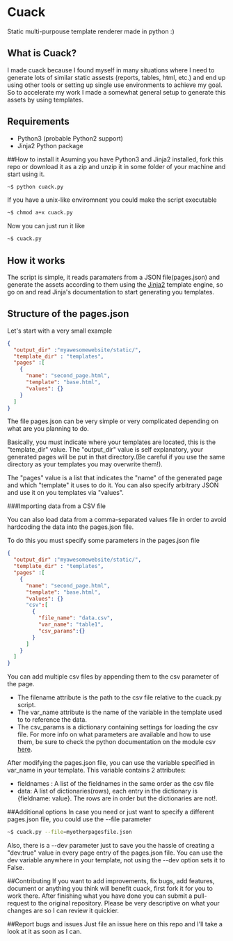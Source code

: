# Cuack
Static multi-purpouse template renderer made in python :)

## What is Cuack?
I made cuack because I found myself in many situations where I need to generate lots of similar static assests (reports, tables, html, etc.) and end up using other tools or setting up single use environments to achieve my goal. So to accelerate my work I made a somewhat general setup to generate this assets by using templates.

## Requirements
* Python3 (probable Python2 support)
* Jinja2 Python package

##How to install it
Asuming you have Python3 and Jinja2 installed, fork this repo or download it as a zip and unzip it in some folder of your machine and start using it.
```bash
~$ python cuack.py
```
If you have a unix-like enviromnent you could make the script executable
```bash
~$ chmod a+x cuack.py
```
Now you can just run it like
```bash
~$ cuack.py
```
## How it works
The script is simple, it reads paramaters from a JSON file(pages.json) and generate the assets according to them using the [Jinja2](https://github.com/mitsuhiko/jinja2) template engine, so go on and read Jinja's documentation to start generating you templates.

## Structure of the pages.json
Let's start with a very small example

```JSON
{
  "output_dir" :"myawesomewebsite/static/",
  "template_dir" : "templates",
  "pages" :[
    {
      "name": "second_page.html",
      "template": "base.html",
      "values": {}
    }
  ]
}
```
The file pages.json can be very simple or very complicated depending on what are you planning to do. 

Basically, you must indicate where your templates are located, this is the "template_dir" value. The "output_dir" value is self explanatory, your generated pages will be put in that directory.(Be careful if you use the same directory as your templates you may overwrite them!).

The "pages" value is a list that indicates the "name" of the generated page and which "template" it uses to do it. You can also specify arbitrary JSON and use it on you templates via "values".

###Importing data from a CSV file

You can also load data from a comma-separated values file in order to avoid hardcoding the data into the pages.json file.

To do this you must specify some parameters in the pages.json file

```JSON
{
  "output_dir" :"myawesomewebsite/static/",
  "template_dir" : "templates",
  "pages" :[
    {
      "name": "second_page.html",
      "template": "base.html",
      "values": {}
      "csv":[
        {
          "file_name": "data.csv",
          "var_name": "table1",
          "csv_params":{}
        }
      ]
    }
  ]
}
```

You can add multiple csv files by appending them to the csv parameter of the page.
* The filename attribute is the path to the csv file relative to the cuack.py script. 
* The var_name attribute is the name of the variable in the template used to to reference the data.
* The csv_params is a dictionary containing settings for loading the csv file. For more info on what parameters are available and how to use them, be sure to check the python documentation on the module csv [here](https://docs.python.org/3/library/csv.html).

After modifying the pages.json file, you can use the variable specified in var_name in your template. This variable contains 2 attributes:
* fieldnames : A list of the fieldnames in the same order as the csv file
* data: A list of dictionaries(rows), each entry in the dictionary is {fieldname: value}. The rows are in order but the dictionaries are not!.

##Additional options
In case you need or just want to specify a different pages.json file, you could use the --file parameter
```bash
~$ cuack.py --file=myotherpagesfile.json
```
Also, there is a --dev parameter just to save you the hassle of creating a "dev:true" value in every page entry of the pages.json file. You can use the dev variable anywhere in your template, not using the --dev option sets it to False.

##Contributing
If you want to add improvements, fix bugs, add features, document or anything you think will benefit cuack, first fork it for you to work there. After finishing what you have done you can submit a pull-request to the original repository. Please be very descriptive on what your changes are so I can review it quickier.

##Report bugs and issues
Just file an issue here on this repo and I'll take a look at it as soon as I can.
